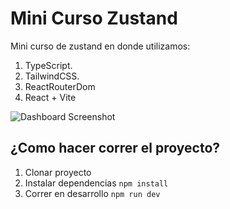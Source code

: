 # Mini Curso Zustand

Mini curso de zustand en donde utilizamos:
 1. TypeScript.
 2. TailwindCSS.
 3. ReactRouterDom
 4. React + Vite

<img src="https://github.com/Klerith/zustand-mini-curso/blob/main/public/screenshot.png?raw=true" alt="Dashboard Screenshot">



## ¿Como hacer correr el proyecto?

1. Clonar proyecto
2. Instalar dependencias ```npm install```
3. Correr en desarrollo ```npm run dev```

